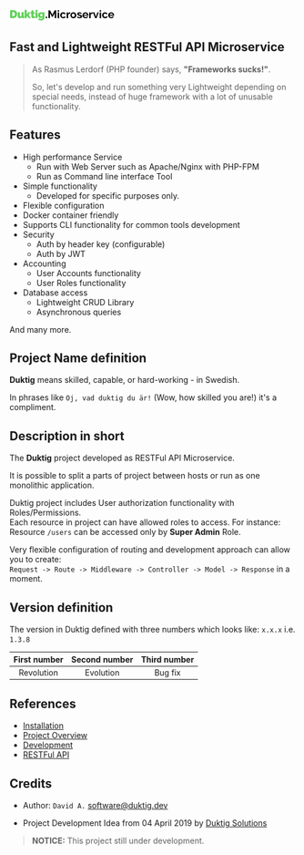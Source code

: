 ![Image](documentation/Duktig_Microservice_logo.svg "Duktig.Microservice")

## Fast and Lightweight RESTFul API Microservice
     
> As Rasmus Lerdorf (PHP founder) says, **"Frameworks sucks!"**.
>
> So, let's develop and run something very Lightweight depending on special needs,
> instead of huge framework with a lot of unusable functionality.

## Features

 - High performance Service
   - Run with Web Server such as Apache/Nginx with PHP-FPM   
   - Run as Command line interface Tool
 - Simple functionality
   - Developed for specific purposes only. 
 - Flexible configuration
 - Docker container friendly
 - Supports CLI functionality for common tools development
 - Security
    - Auth by header key (configurable)
    - Auth by JWT
 - Accounting
    - User Accounts functionality
    - User Roles functionality   
 - Database access
    - Lightweight CRUD Library
    - Asynchronous queries
    
 And many more.     
 
## Project Name definition

**Duktig** means skilled, capable, or hard-working - in Swedish. 
  
In phrases like `Oj, vad duktig du är!` (Wow, how skilled you are!) it's a compliment.

## Description in short

The **Duktig** project developed as RESTFul API Microservice.

It is possible to split a parts of project between hosts or run as one monolithic application.

Duktig project includes User authorization functionality with Roles/Permissions.  
Each resource in project can have allowed roles to access. For instance: Resource `/users` can be accessed only by **Super Admin** Role.

Very flexible configuration of routing and development approach can allow you to create:  
`Request -> Route -> Middleware -> Controller -> Model -> Response` in a moment.  

## Version definition

The version in Duktig defined with three numbers which looks like: `x.x.x` i.e. `1.3.8`
 
|First number|Second number|Third number|
|:----:|:----:|:----:|
|Revolution|Evolution|Bug fix|
   
## References

- [Installation](documentation/install/Readme.md)
- [Project Overview](documentation/project_overview/Readme.md)
- [Development](documentation/development/Readme.md)
- [RESTFul API](documentation/api/Readme.md)

## Credits
   
- Author: `David A.` [software@duktig.dev](mailto:software@duktig.dev)

- Project Development Idea from 04 April 2019 by [Duktig Solutions](http://https://duktig.solutions/) 

> **NOTICE:** This project still under development.
